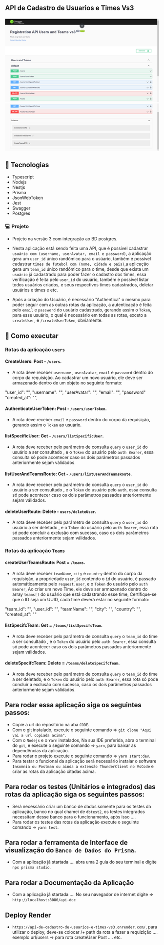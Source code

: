 ## API de Cadastro de Usuarios e Times Vs3

<h3 align="center">
  <img src="screens/Documentacao1.png" alt="demostração" />
  <img src="screens/Documentacao2.png" alt="demostração" />
</h3>

## 🚀 **Tecnologias**

- Typescript
- Nodejs
- Nestjs
- Prisma
- JsonWebToken
- Jest
- Swagger
- Postgres

### 💻 Projeto

- Projeto na versão 3 com integração ao BD postgres.

- Nesta aplicação está sendo feita uma API, que é possível cadastrar `usuário com (username, userAvatar, email e password)`, a aplicação gera um `user_id` único randômico para o usúario, também é possível cadastrar `times de futebol com (nome, cidade e pais)`,a aplicação gera um `team_id` único randômico para o time, desde que exista um `usuário` já cadastrado para poder fazer o cadastro dos times, essa verificação é feita pelo `user_id` do usuário, também é possível listar todos usuários criados, e seus respectivos times cadastrados, deletar usuários e times e etc.
- Após a criação do Usuário, é necessário "Authentica" o mesmo para poder seguir com as outras rotas da aplicação, a autenticação é feita pelo `email` e `password` do usuário cadastrado, gerando assim o `Token`, para esse usuário, o qual é necessário em todas as rotas, exceto a `createUser`, e `/createUserToken`, obviamente.

## 🚀 Como executar

### Rotas da aplicação `users`

#### CreateUsers: Post - `/users`.

- A rota deve receber `username` , `userAvatar`, `email` e `password` dentro do corpo da requisição. Ao cadastrar um novo usuário, ele deve ser armazenado dentro de um objeto no seguinte formato:

"user_id": "",
"username": "",
"userAvatar": "",
"email": "",
"password"
"created_at": "",

#### AuthenticateUserToken: Post - `/users/userToken`.

- A rota deve receber `email` e `password` dentro do corpo da requisição, gerando assim o `Token` ao usuário.

#### listSpecificUser: Get - `/users/listSpecificUser`.

- A rota deve receber pelo parâmetro de consulta `query` o `user_id` do usuário a ser consultado , e o `Token` do usuário pelo `auth Bearer`, essa consulta só pode acontecer caso os dois parâmetros passados anteriormente sejam válidados. 

#### listUserAndTeamsRoute: Get - `/users/listUserAndTeamsRoute`.

- A rota deve receber pelo parâmetro de consulta `query` o `user_id` do usuário a ser consultado , e o `Token` do usuário pelo `auth`, essa consulta só pode acontecer caso os dois parâmetros passados anteriormente sejam válidados.

#### deleteUserRoute: Delete - `users/deleteUser`.

- A rota deve receber pelo parâmetro de consulta `query` o `user_id` do usuário a ser deletado , e o `Token` do usuário pelo `auth Bearer`, essa rota só pode concluir a exclusão com sucesso, caso os dois parâmetros passados anteriormente sejam válidados.

### Rotas da aplicação `Teams`

#### createUserTeamsRoute: Post = `/teams`.

- A rota deve receber `teamName`, `city` e `country` dentro do corpo da requisição, a propriedade `user_id` contendo o `id` do usuário, é passado automáticamente pelo `request.user`, e o `Token` do usuário pelo `auth Bearer`, Ao criar um novo Time, ele deve ser armazenado dentro do array `teams[]` do usuário que está cadastrando esse time, Certifique-se que o ID seja um UUID, cada time deverá estar no seguinte formato:

"team_id": "",
"user_id": "",
"teamName": "",
"city": "",
"country": "",
"created_at": ""

#### listSpecifcTeam: Get = `/teams/listSpecifcTeam`.

- A rota deve receber pelo parâmetro de consulta `query` o `team_id` do time a ser consultado , e o `Token` do usuário pelo `auth Bearer`, essa consulta só pode acontecer caso os dois parâmetros passados anteriormente sejam válidados.

#### deleteSpecifcTeam: Delete = `/teams/deleteSpecifcTeam`.

- A rota deve receber pelo parâmetro de consulta `query` o `team_id` do time a ser deletado, e o `Token` do usuário pelo `auth Bearer`, essa rota só pode concluir a exclusão com sucesso, caso os dois parâmetros passados anteriormente sejam válidados.

## Para rodar essa aplicação siga os seguintes passos:

- Copie a url do repositório na aba `CODE`.
- Com o git instalado, execute o seguinte comando => `git clone "Aqui vai a url copiada acima"`.
- Com o `Nodejs` e o `Yarn` instalados, Na sua IDE preferida, abra o terminal do `git`, e execute o seguinte comando => `yarn`, para baixar as dependências da aplicação.
- Para rodar o projeto execute o seguinte comando => `yarn start:dev`.
- Para testar o funcional da aplicação será necessário instalar o software `Insomnia ou Postman ou ainda a extensão ThunderClient no VsCode` e criar as rotas da aplicação citadas acima.

## Para rodar os testes (Unitários e integrados) das rotas da aplicação siga os seguintes passos:

-  Será necessário criar um banco de dados somente para os testes da aplicação, banco no qual chamei de `dbtest2`, os testes integrados necessitam desse banco para o funcionamento, após isso ....
- Para rodar os testes das rotas da aplicação execute o seguinte comando => `yarn test`.

## Para rodar a ferramenta de Interface de visualização do `Banco de Dados do Prisma`.

- Com a aplicação já startada .... abra uma 2 guia do seu terminal e digite `npx prisma studio`.

## Para rodar a Documentação da Aplicação

- Com a aplicação já startada .... No seu navegador de internet digite => `http://localhost:8080/api-doc`

## Deploy Render

- `https://api-de-cadastro-de-usuarios-e-times-vs3.onrender.com/`, para utilizar o deploy, deve-se colocar /+ path da rota a fazer a requizição .... exemplo url/users => para rota createUser Post .... etc.